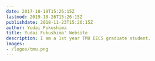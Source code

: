 ```yaml
---
date: 2017-10-19T15:26:15Z
lastmod: 2019-10-26T15:26:15Z
publishdate: 2018-11-23T15:26:15Z
author: Yudai Fukushima
title: Yudai Fukushima' Website
description: I am a 1st year TMU EECS graduate student.
images:
- /logos/tmu.png
---
```

